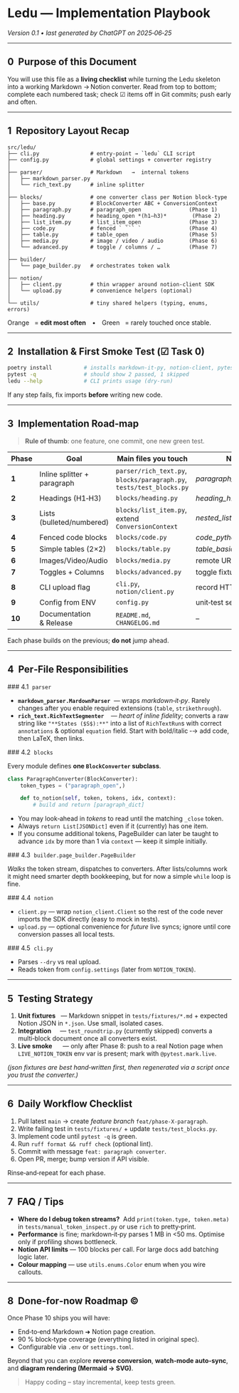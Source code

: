 # Ledu — Implementation Playbook

*Version 0.1 • last generated by ChatGPT on 2025‑06‑25*

---

## 0  Purpose of this Document

You will use this file as a **living checklist** while turning the Ledu
skeleton into a working Markdown → Notion converter.  Read from top to bottom;
complete each numbered task; check ☑︎ items off in Git commits; push early and
often.

---

## 1  Repository Layout Recap

````text
src/ledu/
├── cli.py                # entry‑point → `ledu` CLI script
├── config.py             # global settings + converter registry
│
├── parser/               # Markdown   →  internal tokens
│   ├── markdown_parser.py
│   └── rich_text.py      # inline splitter
│
├── blocks/               # one converter class per Notion block‑type
│   ├── base.py           # BlockConverter ABC + ConversionContext
│   ├── paragraph.py      # paragraph_open               (Phase 1)
│   ├── heading.py        # heading_open *(h1–h3)*        (Phase 2)
│   ├── list_item.py      # list_item_open               (Phase 3)
│   ├── code.py           # fenced ` ``` `               (Phase 4)
│   ├── table.py          # table_open                   (Phase 5)
│   ├── media.py          # image / video / audio        (Phase 6)
│   └── advanced.py       # toggle / columns / …         (Phase 7)
│
├── builder/
│   └── page_builder.py   # orchestrates token walk
│
├── notion/
│   ├── client.py         # thin wrapper around notion‑client SDK
│   └── upload.py         # convenience helpers (optional)
│
└── utils/                # tiny shared helpers (typing, enums, errors)
````

Orange   = **edit most often** • Green   = rarely touched once stable.

---

## 2  Installation & First Smoke Test (☑︎ **Task 0**)

```bash
poetry install          # installs markdown‑it‑py, notion‑client, pytest …
pytest -q               # should show 2 passed, 1 skipped
ledu --help             # CLI prints usage (dry‑run)
```

If any step fails, fix imports **before** writing new code.

---

## 3  Implementation Road‑map

> **Rule of thumb**: one feature, one commit, one new green test.

| Phase  | Goal                        | Main files you touch                                                 | New tests to add                    |
| ------ | --------------------------- | -------------------------------------------------------------------- | ----------------------------------- |
| **1**  | Inline splitter + paragraph | `parser/rich_text.py`, `blocks/paragraph.py`, `tests/test_blocks.py` | *paragraph\_basic.md/expected.json* |
| **2**  | Headings (H1‑H3)            | `blocks/heading.py`                                                  | *heading\_h1.md*                    |
| **3**  | Lists (bulleted/numbered)   | `blocks/list_item.py`, extend `ConversionContext`                    | *nested\_lists.md*                  |
| **4**  | Fenced code blocks          | `blocks/code.py`                                                     | *code\_python.md*                   |
| **5**  | Simple tables (2×2)         | `blocks/table.py`                                                    | *table\_basic.md*                   |
| **6**  | Images/Video/Audio          | `blocks/media.py`                                                    | remote URL fixture                  |
| **7**  | Toggles + Columns           | `blocks/advanced.py`                                                 | toggle fixture                      |
| **8**  | CLI upload flag             | `cli.py`, `notion/client.py`                                         | record HTTP with `pytest‑vcr`       |
| **9**  | Config from ENV             | `config.py`                                                          | unit‑test settings override         |
| **10** | Documentation & Release     | `README.md`, `CHANGELOG.md`                                          | –                                   |

Each phase builds on the previous; **do not** jump ahead.

---

## 4  Per‑File Responsibilities

\### 4.1  `parser`

* **`markdown_parser.MardownParser`**  — wraps *markdown‑it‑py*.  Rarely
  changes after you enable required extensions (`table`, `strikethrough`).
* **`rich_text.RichTextSegmenter`**    — *heart of inline fidelity*; converts a
  raw string like `"**States ($S$):**"` into a list of `RichTextRun`s with
  correct `annotations` & optional `equation` field.  Start with bold/italic ‑→
  add code, then LaTeX, then links.

\### 4.2  `blocks`

Every module defines **one `BlockConverter` subclass**.

```python
class ParagraphConverter(BlockConverter):
    token_types = ("paragraph_open",)

    def to_notion(self, token, tokens, idx, context):
        # build and return [paragraph_dict]
```

* You may look‑ahead in *tokens* to read until the matching `_close` token.
* Always `return List[JSONDict]` even if it (currently) has one item.
* If you consume additional tokens, PageBuilder can later be taught to advance
  `idx` by more than 1 via `context` — keep it simple initially.

\### 4.3  `builder.page_builder.PageBuilder`

*Walks* the token stream, dispatches to converters.  After lists/columns work
it might need smarter depth bookkeeping, but for now a simple `while` loop is
fine.

\### 4.4  `notion`

* `client.py` — wrap `notion_client.Client` so the rest of the code never
  imports the SDK directly (easy to mock in tests).
* `upload.py` — optional convenience for *future* live syncs; ignore until core
  conversion passes all local tests.

\### 4.5  `cli.py`

* Parses `--dry` vs real upload.
* Reads token from `config.settings` (later from `NOTION_TOKEN`).

---

## 5  Testing Strategy

1. **Unit fixtures**   — Markdown snippet in `tests/fixtures/*.md` + expected
   Notion JSON in `*.json`.  Use small, isolated cases.
2. **Integration**     — `test_roundtrip.py` (currently skipped) converts a
   multi‑block document once all converters exist.
3. **Live smoke**      — only after Phase 8: push to a real Notion page when
   `LIVE_NOTION_TOKEN` env var is present; mark with `@pytest.mark.live`.

*(json fixtures are best hand‑written first, then regenerated via a script once
you trust the converter.)*

---

## 6  Daily Workflow Checklist

1. Pull latest `main` → create *feature branch* `feat/phase‑X‑paragraph`.
2. Write failing test in `tests/fixtures/` + update `tests/test_blocks.py`.
3. Implement code until `pytest -q` is green.
4. Run `ruff format && ruff check` (optional lint).
5. Commit with message `feat: paragraph converter`.
6. Open PR, merge; bump version if API visible.

Rinse‑and‑repeat for each phase.

---

## 7  FAQ / Tips

* **Where do I debug token streams?**  Add `print(token.type, token.meta)` in
  `tests/manual_token_inspect.py` or use `rich` to pretty‑print.
* **Performance** is fine; markdown‑it‑py parses 1 MB in <50 ms.  Optimise
  only if profiling shows bottleneck.
* **Notion API limits** — 100 blocks per call.  For large docs add batching
  logic later.
* **Colour mapping** — use `utils.enums.Color` enum when you wire callouts.

---

## 8  Done‑for‑now Roadmap ©

Once Phase 10 ships you will have:

* End‑to‑end Markdown ➜ Notion page creation.
* 90 % block‑type coverage (everything listed in original spec).
* Configurable via `.env` or `settings.toml`.

Beyond that you can explore **reverse conversion**, **watch‑mode auto‑sync**,
and **diagram rendering (Mermaid → SVG)**.

> Happy coding – stay incremental, keep tests green.

